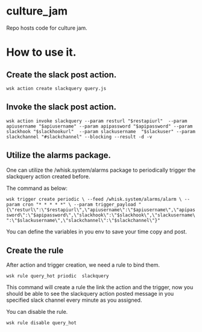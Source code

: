 # culture_jam
Repo hosts code for culture jam.


# How to use it.

## Create the slack post action.

`wsk action create slackquery query.js`
 
## Invoke the slack post action.

`wsk action invoke slackquery --param resturl "$restapiurl"  --param apiusername "$apiusername" --param apipassword "$apipassword" --param slackhook "$slackhookurl"  --param slackusername  "$slackuser" --param slackchannel "#slackchannel" --blocking --result -d -v`

## Utilize the alarms package.

One can utilize the /whisk.system/alarms package to periodically trigger the slackquery action created before.

The command as below:

`wsk trigger create periodic \
  --feed /whisk.system/alarms/alarm \
  --param cron "* * * * *" \
  --param trigger_payload "{\"resturl\":\"$restapiurl\",\"apiusername\":\"$apiusername\",\"apipassword\":\"$apipassword\",\"slackhook\":\"$slackhook\",\"slackusername\":\"$slackusername\",\"slackchannel\":\"$slackchannel\"}"`

You can define the variables in you env to save your time copy and post.

## Create the rule
After action and trigger creation, we need a rule to bind them.

`wsk rule query_hot priodic  slackquery`

This command will create a rule the link the action and the trigger, now you should be able to see
the slackquery action posted message in you specified slack channel every minute as you assigned.

You can disable the rule.

`wsk rule disable query_hot`
